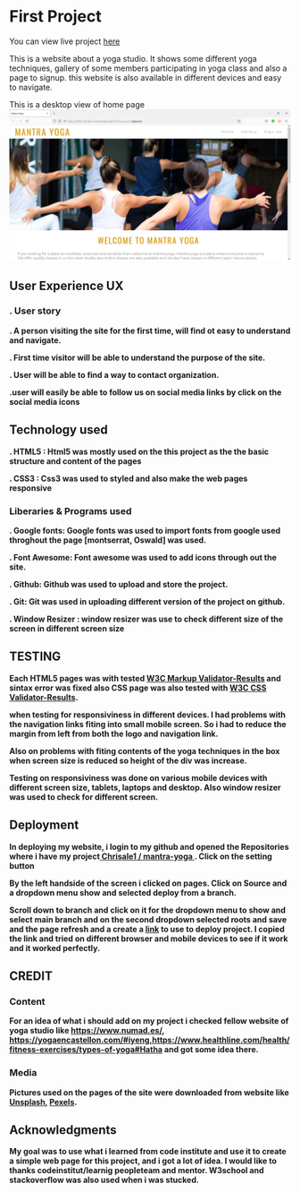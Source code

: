# First Project 
You can view live project [here](https://chrisale1.github.io/mantra-yoga/)

This is a website about a yoga studio. It shows some different yoga techniques, gallery of some members participating in yoga class and also a page to signup. this website is also available in different devices and easy to navigate.

This is a desktop view of home page
<img src="assets/images/Mantra Yoga LP.png">

## <b>User Experience UX

### . User story

. A person visiting the site for the first time, will find ot easy to understand and navigate.

. First time visitor will be able to understand the purpose of the site.

. User will be able to find a way to contact organization.

.user will easily be able to follow us on social media links by click on the social media icons

## Technology used 

. HTML5 : Html5 was mostly used on the this project as the the basic structure and content of the pages

. CSS3 : Css3 was used to styled and also make the web pages responsive 

### Liberaries & Programs used

 . Google fonts: Google fonts was used to import fonts from google used throghout the page [montserrat, Oswald] was used.

. Font Awesome: Font awesome was used to add icons through out the site.

. Github: Github was used to upload and store the project.

. Git: Git was used in uploading different version of the project on github.

. Window Resizer : window resizer was use to check different size of the screen in different screen size

## TESTING

Each HTML5 pages was with tested [W3C Markup Validator-Results](https://validator.w3.org/) and sintax error was fixed also CSS page was also tested with [W3C CSS Validator-Results](https://jigsaw.w3.org/css-validator/validator).

when testing for responsiviness in different devices. I had problems with the navigation links fiting into small mobile screen. So i had to reduce the margin from left from both the logo and navigation link.

Also on problems with fiting contents of the yoga techniques in the box when screen size is reduced so height of the div was increase.

Testing on responsiviness was done on various mobile devices with different screen size, tablets, laptops  and desktop. Also window resizer was used to check for different screen.

## Deployment

In deploying my website, i login to my github and opened the Repositories where i have  my project[ Chrisale1 /
mantra-yoga
](https://github.com/Chrisale1/mantra-yoga). Click on the setting button

By the left handside of the screen i clicked on pages. Click on Source and a dropdown menu show and selected deploy from a branch. 

Scroll down  to branch and click on it for the dropdown menu to show and select main branch and on the second dropdown selected roots and save and the page refresh and a create a [link](https://chrisale1.github.io/mantra-yoga/) to use to deploy project. I copied the link and tried on different browser and mobile devices to see if it work and it worked perfectly.

## CREDIT

### Content
For an idea of what i should add on my project i checked fellow website of yoga studio like https://www.numad.es/, https://yogaencastellon.com/#iyeng,https://www.healthline.com/health/fitness-exercises/types-of-yoga#Hatha and got some idea there.

### Media
Pictures used on the pages of the site were downloaded from website like [Unsplash](https://unsplash.com/), [Pexels](https://www.pexels.com/).


## Acknowledgments

My goal was to use what i learned from code institute and use it to create a simple web page for this project, and i got a lot of idea. I would like to thanks  codeinstitut/learnig peopleteam and mentor. W3school and stackoverflow was also used when i was stucked.













